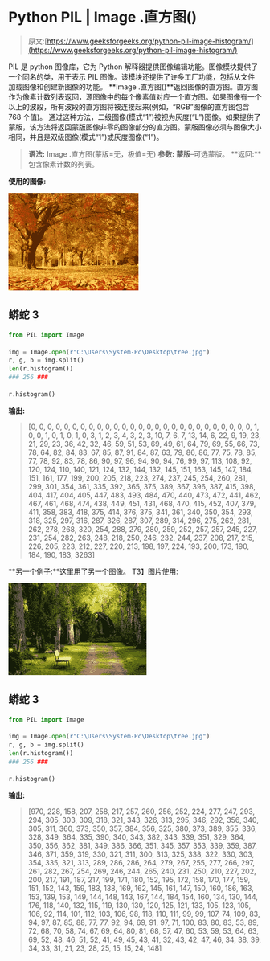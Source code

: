 # Python PIL | Image .直方图()

> 原文:[https://www.geeksforgeeks.org/python-pil-image-histogram/](https://www.geeksforgeeks.org/python-pil-image-histogram/)

PIL 是 python 图像库，它为 Python 解释器提供图像编辑功能。图像模块提供了一个同名的类，用于表示 PIL 图像。该模块还提供了许多工厂功能，包括从文件加载图像和创建新图像的功能。
**Image .直方图()**返回图像的直方图。直方图作为像素计数列表返回，源图像中的每个像素值对应一个直方图。如果图像有一个以上的波段，所有波段的直方图将被连接起来(例如，“RGB”图像的直方图包含 768 个值)。
通过这种方法，二级图像(模式“1”)被视为灰度(“L”)图像。如果提供了蒙版，该方法将返回蒙版图像非零的图像部分的直方图。蒙版图像必须与图像大小相同，并且是双级图像(模式“1”)或灰度图像(“1”)。

> **语法:** Image .直方图(蒙版=无，极值=无)
> **参数:**
> **蒙版**–可选蒙版。
> **返回:**包含像素计数的列表。

**使用的图像:**

![](img/f84303451d23632272b6a6dfb5b167ec.png)

## 蟒蛇 3

```py
from PIL import Image

img = Image.open(r"C:\Users\System-Pc\Desktop\tree.jpg")
r, g, b = img.split()
len(r.histogram())
### 256 ###

r.histogram()
```

**输出:**

> [0, 0, 0, 0, 0, 0, 0, 0, 0, 0, 0, 0, 0, 0, 0, 0, 0, 0, 0, 0, 0, 0, 0, 0, 0, 0, 0, 1, 0, 0, 1, 0, 1, 0, 1, 0, 3, 1, 2, 3, 4, 3, 2, 3, 10, 7, 6, 7, 13, 14, 6, 22, 9, 19, 23, 21, 29, 23, 36, 42, 32, 46, 59, 51, 53, 69, 49, 61, 64, 79, 69, 55, 66, 73, 78, 64, 82, 84, 83, 67, 85, 87, 91, 84, 87, 63, 79, 86, 86, 77, 75, 78, 85, 77, 78, 92, 83, 78, 86, 90, 97, 96, 94, 90, 94, 76, 99, 97, 113, 108, 92, 120, 124, 110, 140, 121, 124, 132, 144, 132, 145, 151, 163, 145, 147, 184, 151, 161, 177, 199, 200, 205, 218, 223, 274, 237, 245, 254, 260, 281, 299, 301, 354, 361, 335, 392, 365, 375, 389, 367, 396, 387, 415, 398, 404, 417, 404, 405, 447, 483, 493, 484, 470, 440, 473, 472, 441, 462, 467, 461, 468, 474, 438, 449, 451, 431, 468, 470, 415, 452, 407, 379, 411, 358, 383, 418, 375, 414, 376, 375, 341, 361, 340, 350, 354, 293, 318, 325, 297, 316, 287, 326, 287, 307, 289, 314, 296, 275, 262, 281, 262, 278, 268, 320, 254, 288, 279, 280, 259, 252, 257, 257, 245, 227, 231, 254, 282, 263, 248, 218, 250, 246, 232, 244, 237, 208, 217, 215, 226, 205, 223, 212, 227, 220, 213, 198, 197, 224, 193, 200, 173, 190, 184, 190, 183, 3263]

**另一个例子:**这里用了另一个图像。
T3】图片使用:

![](img/63afb88b83a30930599e06e98c796e0d.png)

## 蟒蛇 3

```py
from PIL import Image

img = Image.open(r"C:\Users\System-Pc\Desktop\tree.jpg")
r, g, b = img.split()
len(r.histogram())
### 256 ###

r.histogram()
```

**输出:**

> [970, 228, 158, 207, 258, 217, 257, 260, 256, 252, 224, 277, 247, 293, 294, 305, 303, 309, 318, 321, 343, 326, 313, 295, 346, 292, 356, 340, 305, 311, 360, 373, 350, 357, 384, 356, 325, 380, 373, 389, 355, 336, 328, 349, 364, 335, 390, 340, 343, 382, 343, 339, 351, 329, 364, 350, 356, 362, 381, 349, 386, 366, 351, 345, 357, 353, 339, 359, 387, 346, 371, 359, 319, 330, 321, 311, 300, 313, 325, 338, 322, 330, 303, 354, 335, 321, 313, 289, 286, 286, 264, 279, 267, 255, 277, 266, 297, 261, 282, 267, 254, 269, 246, 244, 265, 240, 231, 250, 210, 227, 202, 200, 217, 191, 187, 217, 199, 171, 180, 152, 195, 172, 158, 170, 177, 159, 151, 152, 143, 159, 183, 138, 169, 162, 145, 161, 147, 150, 160, 186, 163, 153, 139, 153, 149, 144, 148, 143, 167, 144, 184, 154, 160, 134, 130, 144, 176, 118, 140, 132, 115, 119, 130, 130, 120, 125, 121, 133, 105, 123, 105, 106, 92, 114, 101, 112, 103, 106, 98, 118, 110, 111, 99, 99, 107, 74, 109, 83, 94, 97, 87, 85, 88, 77, 77, 92, 94, 69, 91, 97, 71, 100, 83, 80, 83, 53, 89, 72, 68, 70, 58, 74, 67, 69, 64, 80, 81, 68, 57, 47, 60, 53, 59, 53, 64, 63, 69, 52, 48, 46, 51, 52, 41, 49, 45, 43, 41, 32, 43, 42, 47, 46, 34, 38, 39, 34, 33, 31, 21, 23, 28, 25, 15, 15, 24, 148]